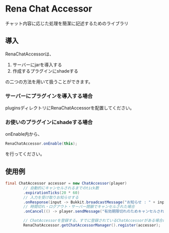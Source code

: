 # Rena Chat Accessor
チャット内容に応じた処理を簡潔に記述するためのライブラリ

## 導入
RenaChatAccessorは、

1. サーバーにjarを導入する
2. 作成するプラグインにshadeする

の二つの方法を用いて扱うことができます。

### サーバーにプラグインを導入する場合
pluginsディレクトリにRenaChatAccessorを配置してください。

### お使いのプラグインにshadeする場合
onEnable内から、
```java
RenaChatAccessor.onEnable(this);
```
を行ってください。

## 使用例
```java
final ChatAccessor accessor = new ChatAccessor(player)
        // 自動的にキャンセルされるまでのtick数
        .expirationTicks(20 * 60)
        // 入力を受け取りお知らせする
        .onResponse(input -> Bukkit.broadcastMessage("お知らせ : " + input))
        // 時間切れ・ログアウト・サーバー閉鎖でキャンセルされた場合
        .onCancel(() -> player.sendMessage("有効期限切れのためキャンセルされました。"));

        // ChatAccessorを登録する。すでに登録されているChatAccessorがある場合はキャンセルして登録する
        RenaChatAccessor.getChatAccessorManager().register(accessor);
```
